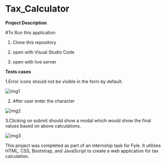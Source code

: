 # Tax_Calculator

**Project Description**

#To Run this application

1. Clone this repository

2. open with Visual Studio Code

3. open with live server

**Tests cases**

1.Error icons should not be visible in the form by default.

![img1](https://github.com/ajithyaasaf/programming_problems/assets/84245047/77291488-082f-4fe6-92b5-f86e35b042a3)



2. After user enter the character

![img2](https://github.com/ajithyaasaf/programming_problems/assets/84245047/58dca03a-1c20-446b-8bed-15751d3f93f2)




3.Clicking on submit should show a modal which would show the final values based on above calculations.

![img3](https://github.com/ajithyaasaf/programming_problems/assets/84245047/9f763275-c708-4501-9e23-43cf325e924f)




This project was completed as part of an internship task for Fyle. It utilizes HTML, CSS, Bootstrap, and JavaScript to create a web application for tax calculation.




   
